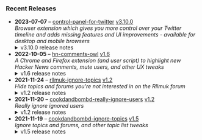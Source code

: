 ### Recent Releases

<!-- RECENT_RELEASES -->
<ul>
<li>
  <strong>2023-07-07</strong> – <a href="https://github.com/insin/control-panel-for-twitter">control-panel-for-twitter</a> <a href="https://github.com/insin/control-panel-for-twitter/releases/tag/v3.10.0">v3.10.0</a>
  <div><em>Browser extension which gives you more control over your Twitter timeline and adds missing features and UI improvements - available for desktop and mobile browsers</em></div>
  <details><summary>v3.10.0 release notes</summary><ul>
<li>Added Korean translation</li>
<li>"Hide Twitter Blue upsells" now hides the new "Highlight" button when using "Pin to your profile"</li>
<li>"Hide Subscriptions" now hides the new "Subscriptions" item in Settings</li>
<li>Fixed the ALT tab on media being hidden when tweeting from the Notifications screen when the "Verified" tab is being hidden</li>
</ul>
<h2>Screenshots</h2>
<h3>Korean translation</h3>
<table>
<thead>
<tr>
<th>Options</th>
</tr>
</thead>
<tbody>
<tr>
<td><a target="_blank" rel="noopener noreferrer" href="https://github.com/insin/control-panel-for-twitter/assets/226692/96b70527-8287-4b32-9c24-1c6abbfdf3d4"><img src="https://github.com/insin/control-panel-for-twitter/assets/226692/96b70527-8287-4b32-9c24-1c6abbfdf3d4" width="500" style="max-width: 100%;"></a></td>
</tr>
</tbody>
</table>
<h3>Hiding the new "Highlight" button when using "Pin to your profile"</h3>
<table>
<thead>
<tr>
<th>Before</th>
<th>After</th>
</tr>
</thead>
<tbody>
<tr>
<td><a target="_blank" rel="noopener noreferrer" href="https://github.com/insin/control-panel-for-twitter/assets/226692/9572d6a2-e1fd-4cab-bebc-5d01d821066a"><img src="https://github.com/insin/control-panel-for-twitter/assets/226692/9572d6a2-e1fd-4cab-bebc-5d01d821066a" alt="firefox_qt2IMOtTNo" style="max-width: 100%;"></a></td>
<td><a target="_blank" rel="noopener noreferrer" href="https://github.com/insin/control-panel-for-twitter/assets/226692/bbd1d6ff-2c40-4c74-a1fb-d2153c183edb"><img src="https://github.com/insin/control-panel-for-twitter/assets/226692/bbd1d6ff-2c40-4c74-a1fb-d2153c183edb" alt="firefox_3XQSGAWpsk" style="max-width: 100%;"></a></td>
</tr>
</tbody>
</table></details>
</li>
<li>
  <strong>2022-10-05</strong> – <a href="https://github.com/insin/hn-comments-owl">hn-comments-owl</a> <a href="https://github.com/insin/hn-comments-owl/releases/tag/v1.6">v1.6</a>
  <div><em>A Chrome and Firefox extension (and user script) to highlight new Hacker News comments, mute users, and other UX tweaks</em></div>
  <details><summary>v1.6 release notes</summary><ul>
<li>Fixed displaying the number of new comments on item list pages</li>
</ul></details>
</li>
<li>
  <strong>2021-11-24</strong> – <a href="https://github.com/insin/rllmuk-ignore-topics">rllmuk-ignore-topics</a> <a href="https://github.com/insin/rllmuk-ignore-topics/releases/tag/v1.2">v1.2</a>
  <div><em>Hide topics and forums you're not interested in on the Rllmuk forum</em></div>
  <details><summary>v1.2 release notes</summary><ul>
<li>Added support for the Fluid view</li>
<li>Added a collapse control for the Fluid sidebar</li>
</ul></details>
</li>
<li>
  <strong>2021-11-20</strong> – <a href="https://github.com/insin/cookdandbombd-really-ignore-users">cookdandbombd-really-ignore-users</a> <a href="https://github.com/insin/cookdandbombd-really-ignore-users/releases/tag/v1.2">v1.2</a>
  <div><em>Really ignore ignored users</em></div>
  <details><summary>v1.2 release notes</summary><p>Updated for new theme</p>
<p>Added re-striping of posts so it doesn't look weird when posts are hidden</p></details>
</li>
<li>
  <strong>2021-11-19</strong> – <a href="https://github.com/insin/cookdandbombd-ignore-topics">cookdandbombd-ignore-topics</a> <a href="https://github.com/insin/cookdandbombd-ignore-topics/releases/tag/v1.5">v1.5</a>
  <div><em>Ignore topics and forums, and other topic list tweaks</em></div>
  <details><summary>v1.5 release notes</summary><p>Fixed alternate striping of topics when ignored topics are hidden</p></details>
</li>
</ul>
<!-- /RECENT_RELEASES -->
